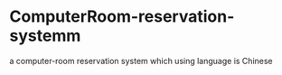 # ComputerRoom-reservation-systemm
a computer-room reservation system which using language is Chinese
